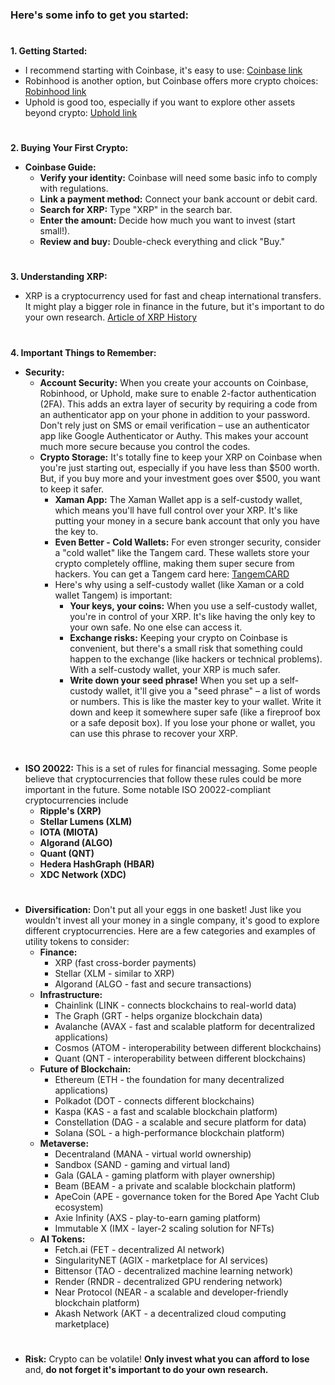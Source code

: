 ### Here's some info to get you started:

#
**1\. Getting Started:**

* I recommend starting with Coinbase, it's easy to use: [Coinbase link](https://coinbase.com/join/4R3JHCC)  
* Robinhood is another option, but Coinbase offers more crypto choices: [Robinhood link](https://join.robinhood.com/ulyssef1)  
* Uphold is good too, especially if you want to explore other assets beyond crypto: [Uphold link](https://wallet.uphold.com/signup?referral=358c417081&campaign=uw_p_d_w_acq_raf&utm_source=raf&utm_medium=referafriend)

#
**2\. Buying Your First Crypto:**

* **Coinbase Guide:**  
  * **Verify your identity:** Coinbase will need some basic info to comply with regulations.  
  * **Link a payment method:** Connect your bank account or debit card.  
  * **Search for XRP:** Type "XRP" in the search bar.  
  * **Enter the amount:** Decide how much you want to invest (start small\!).  
  * **Review and buy:** Double-check everything and click "Buy."

#
**3\. Understanding XRP:**

* XRP is a cryptocurrency used for fast and cheap international transfers. It might play a bigger role in finance in the future, but it's important to do your own research. [Article of XRP History](https://coinmarketcap.com/academy/article/xrp-a-history)

#
**4\. Important Things to Remember:**

* **Security:**  
  * **Account Security:** When you create your accounts on Coinbase, Robinhood, or Uphold, make sure to enable 2-factor authentication (2FA). This adds an extra layer of security by requiring a code from an authenticator app on your phone in addition to your password. Don't rely just on SMS or email verification – use an authenticator app like Google Authenticator or Authy. This makes your account much more secure because you control the codes.  
  * **Crypto Storage:** It's totally fine to keep your XRP on Coinbase when you're just starting out, especially if you have less than $500 worth. But, if you buy more and your investment goes over $500, you want to keep it safer.  
    * **Xaman App:** The Xaman Wallet app is a self-custody wallet, which means you'll have full control over your XRP. It's like putting your money in a secure bank account that only you have the key to.  
    * **Even Better \- Cold Wallets:** For even stronger security, consider a "cold wallet" like the Tangem card. These wallets store your crypto completely offline, making them super secure from hackers. You can get a Tangem card here: [TangemCARD](https://redirect.sale/tangem/?promocode=8PWWLW)  
    * Here's why using a self-custody wallet (like Xaman or a cold wallet Tangem) is important:  
      * **Your keys, your coins:** When you use a self-custody wallet, you're in control of your XRP. It's like having the only key to your own safe. No one else can access it.  
      * **Exchange risks:** Keeping your crypto on Coinbase is convenient, but there's a small risk that something could happen to the exchange (like hackers or technical problems). With a self-custody wallet, your XRP is much safer.  
      * **Write down your seed phrase\!** When you set up a self-custody wallet, it'll give you a "seed phrase" – a list of words or numbers. This is like the master key to your wallet. Write it down and keep it somewhere super safe (like a fireproof box or a safe deposit box). If you lose your phone or wallet, you can use this phrase to recover your XRP.

#
* **ISO 20022:** This is a set of rules for financial messaging. Some people believe that cryptocurrencies that follow these rules could be more important in the future. Some notable ISO 20022-compliant cryptocurrencies include
   * **Ripple's (XRP)**  
   * **Stellar Lumens (XLM)**  
   * **IOTA (MIOTA)**  
   * **Algorand (ALGO)**
   * **Quant (QNT)**  
   * **Hedera HashGraph (HBAR)**  
   * **XDC Network (XDC)**  

#  
* **Diversification:** Don't put all your eggs in one basket\! Just like you wouldn't invest all your money in a single company, it's good to explore different cryptocurrencies. Here are a few categories and examples of utility tokens to consider:  
  * **Finance:**  
    * XRP (fast cross-border payments)  
    * Stellar (XLM \- similar to XRP)  
    * Algorand (ALGO \- fast and secure transactions)  
  * **Infrastructure:**  
    * Chainlink (LINK \- connects blockchains to real-world data)  
    * The Graph (GRT \- helps organize blockchain data)  
    * Avalanche (AVAX \- fast and scalable platform for decentralized applications)  
    * Cosmos (ATOM \- interoperability between different blockchains)  
    * Quant (QNT \- interoperability between different blockchains)  
  * **Future of Blockchain:**  
    * Ethereum (ETH \- the foundation for many decentralized applications)  
    * Polkadot (DOT \- connects different blockchains)  
    * Kaspa (KAS \- a fast and scalable blockchain platform)  
    * Constellation (DAG \- a scalable and secure platform for data)  
    * Solana (SOL \- a high-performance blockchain platform)  
  * **Metaverse:**  
    * Decentraland (MANA \- virtual world ownership)  
    * Sandbox (SAND \- gaming and virtual land)  
    * Gala (GALA \- gaming platform with player ownership)  
    * Beam (BEAM \- a private and scalable blockchain platform)  
    * ApeCoin (APE \- governance token for the Bored Ape Yacht Club ecosystem)  
    * Axie Infinity (AXS \- play-to-earn gaming platform)  
    * Immutable X (IMX \- layer-2 scaling solution for NFTs)  
  * **AI Tokens:**  
    * Fetch.ai (FET \- decentralized AI network)  
    * SingularityNET (AGIX \- marketplace for AI services)  
    * Bittensor (TAO \- decentralized machine learning network)  
    * Render (RNDR \- decentralized GPU rendering network)  
    * Near Protocol (NEAR \- a scalable and developer-friendly blockchain platform)  
    * Akash Network (AKT \- a decentralized cloud computing marketplace)

#

* **Risk:** Crypto can be volatile\! **Only invest what you can afford to lose** and, **do not forget it's important to do your own research.**
